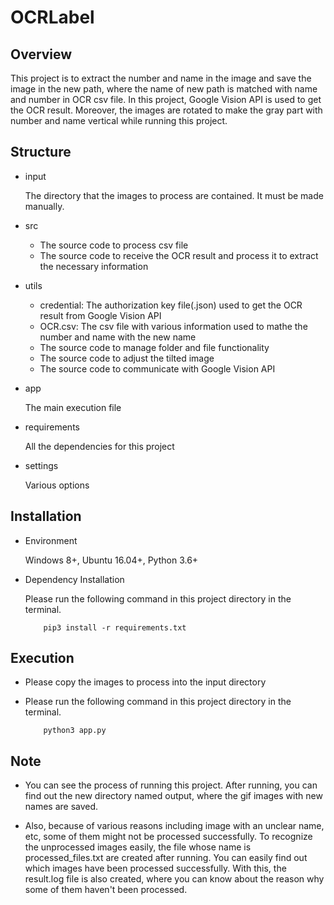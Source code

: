 # OCRLabel

## Overview

This project is to extract the number and name in the image and save the image in the new path, where the name of new path
is matched with name and number in OCR csv file. In this project, Google Vision API is used to get the OCR result. 
Moreover, the images are rotated to make the gray part with number and name vertical while running this project.

## Structure

- input

    The directory that the images to process are contained. It must be made manually.

- src

    * The source code to process csv file
    * The source code to receive the OCR result and process it to extract the necessary information

- utils

    * credential: The authorization key file(.json) used to get the OCR result from Google Vision API
    * OCR.csv: The csv file with various information used to mathe the number and name with the new name
    * The source code to manage folder and file functionality
    * The source code to adjust the tilted image
    * The source code to communicate with Google Vision API

- app

    The main execution file
    
- requirements

    All the dependencies for this project
    
- settings

    Various options

## Installation

- Environment

    Windows 8+, Ubuntu 16.04+, Python 3.6+

- Dependency Installation
    
    Please run the following command in this project directory in the terminal.
    
    ```
        pip3 install -r requirements.txt
    ```

## Execution

- Please copy the images to process into the input directory

- Please run the following command in this project directory in the terminal.

    ```
        python3 app.py
    ```

## Note

- You can see the process of running this project. After running, you can find out the new directory named output, where
the gif images with new names are saved. 

- Also, because of various reasons including image with an unclear name, etc, some
of them might not be processed successfully. To recognize the unprocessed images easily, the file whose name is processed_files.txt
are created after running. You can easily find out which images have been processed successfully. With this, the result.log
file is also created, where you can know about the reason why some of them haven't been processed.   
